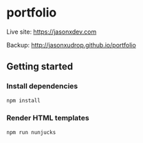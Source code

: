 # portfolio

Live site: https://jasonxdev.com

Backup: http://jasonxudrop.github.io/portfolio

## Getting started

### Install dependencies

```sh
npm install
```

### Render HTML templates

```sh
npm run nunjucks
```
